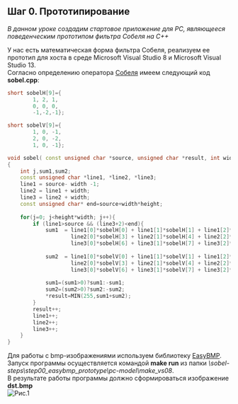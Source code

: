 ## Шаг 0. Прототипирование 
*В данном уроке создадим  стартовое приложение для PC, являющееся поведенческим прототипом фильтра Собеля на С++*  

У нас есть математическая форма фильтра Собеля, реализуем ее прототип для хоста в среде Microsoft Visual Studio 8 и Microsoft Visual Studio 13.   
Согласно определению оператора [Собеля](https://ru.wikipedia.org/wiki/%D0%9E%D0%BF%D0%B5%D1%80%D0%B0%D1%82%D0%BE%D1%80_%D0%A1%D0%BE%D0%B1%D0%B5%D0%BB%D1%8F) имеем следующий код **sobel.cpp**: 
```cpp
short sobelH[9]={
		1, 2, 1,
		0, 0, 0,
		-1,-2,-1};

short sobelV[9]={
		1, 0, -1,
		2, 0, -2,
		1, 0, -1};

void sobel( const unsigned char *source, unsigned char *result, int width, int height)
{
	int j,sum1,sum2;
	const unsigned char *line1, *line2, *line3;
	line1 = source- width -1;
	line2 = line1 + width;
	line3 = line2 + width;
	const unsigned char* end=source+width*height;
	
	for(j=0; j<height*width; j++){
		if (line1>source && (line3+2)<end){
			sum1  = line1[0]*sobelH[0] + line1[1]*sobelH[1] + line1[2]*sobelH[2] +
					line2[0]*sobelH[3] + line2[1]*sobelH[4] + line2[2]*sobelH[5] + 
					line3[0]*sobelH[6] + line3[1]*sobelH[7] + line3[2]*sobelH[8] ;
			
			sum2  = line1[0]*sobelV[0] + line1[1]*sobelV[1] + line1[2]*sobelV[2] +
					line2[0]*sobelV[3] + line2[1]*sobelV[4] + line2[2]*sobelV[5] + 
					line3[0]*sobelV[6] + line3[1]*sobelV[7] + line3[2]*sobelV[8] ;
			
			sum1=(sum1>0)?sum1:-sum1;
			sum2=(sum2>0)?sum2:-sum2;
			*result=MIN(255,sum1+sum2);
		}
		result++;
		line1++;
        line2++;
        line3++;
	}
}
```

Для работы с bmp-изображениями используем библиотеку [EasyBMP](http://easybmp.sourceforge.net).  
Запуск программы осуществляется командой **make run** из папки *\sobel-steps\step00_easybmp_prototype\pc-model\make_vs08*.    
В результате работы программы должно сформироваться изображение **dst.bmp**  
![Рис.1](http://savepic.su/5828221.png)
